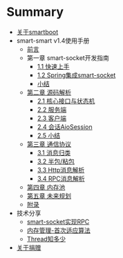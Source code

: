 # Summary

* [关于smartboot](README.md)
* smart-smart v1.4使用手册
    * [前言](smart-socket-v1.4/README.md)
    * 第一章 smart-socket开发指南
        * [1.1 快速上手](smart-socket-v1.4/chapter-1/2.1-基础应用/README.md)
        * [1.2 Spring集成smart-socket](smart-socket-v1.4/chapter-1/2.2-Spring集成/README.md)
        * [小结](smart-socket-v1.4/chapter-1/SUMMARY.md)
    * [第二章 源码解析](smart-socket-v1.4/chapter-2/README.md)
        * [2.1 核心接口与状态机](smart-socket-v1.4/chapter-2/核心接口/README.md)
        * [2.2 服务端](smart-socket-v1.4/chapter-2/服务端/README.md)
        * [2.3 客户端](smart-socket-v1.4/chapter-2/客户端/README.md)
        * [2.4 会话AioSession](smart-socket-v1.4/chapter-2/AioSession/README.md)
        * [2.5 小结](smart-socket-v1.4/chapter-2/SUMMARY.md)
    * [第三章 通信协议](smart-socket-v1.4/chapter-3/README.md)
        * [3.1 消息归类](smart-socket-v1.4/chapter-3/1-消息归类/README.md)
        * [3.2 半包/粘包](smart-socket-v1.4/BLANK.md)
        * [3.3 Http消息解析](smart-socket-v1.4/BLANK.md)
        * [3.4 RPC消息解析](smart-socket-v1.4/BLANK.md)
    * [第四章 内存池](smart-socket-v1.4/chapter-5/README.md)
    * [第五章 未来规划](smart-socket-v1.4/chapter-6/README.md)
    * [附录](smart-socket-v1.4/end/README.md)
* 技术分享
    *   [smart-socket实现RPC](share/rpc/smart-socket-rpc.md)
    *   [内存管理-首次适应算法](share/firstfit/readme.md)
    *   [Thread知多少](share/thread/readme.md)
* [关于捐赠](donation.md)